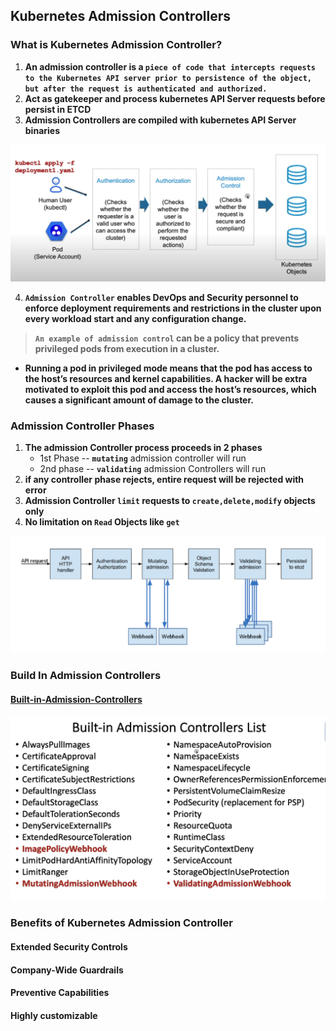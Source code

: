 ## Kubernetes Admission Controllers

### What is Kubernetes Admission Controller?
1) **An admission controller is a `piece of code that intercepts requests to the Kubernetes API server prior to persistence of the object, but after the request is authenticated and authorized.`**
2) **Act as gatekeeper and process kubernetes API Server requests before persist in ETCD**
3) **Admission Controllers are compiled with kubernetes API Server binaries**

![adminssion-controller](https://github.com/lerndevops/kubernetes-security/blob/main/img/admission-controller.png)

4) **`Admission Controller` enables DevOps and Security personnel to enforce deployment requirements and restrictions in the cluster upon every workload start and any configuration change.**

> **`An example of admission control` can be a policy that prevents privileged pods from execution in a cluster.**
* **Running a pod in privileged mode means that the pod has access to the host’s resources and kernel capabilities. A hacker will be extra motivated to exploit this pod and access the host’s resources, which causes a significant amount of damage to the cluster.**

### Admission Controller Phases
1) **The admission Controller process proceeds in 2 phases**
    * 1st Phase -- **`mutating`** admission controller will run 
    * 2nd phase -- **`validating`** admission Controllers will run 
2) **if any controller phase rejects, entire request will be rejected with error** 
3) **Admission Controller **`limit`** requests to **`create,delete,modify`** objects only** 
4) **No limitation on `Read` Objects like `get`**  

![Built-in-Admission-Controllers](https://github.com/lerndevops/kubernetes-security/blob/main/img/admission-controller-phases.png)

### Build In Admission Controllers

#### [Built-in-Admission-Controllers](https://kubernetes.io/docs/reference/access-authn-authz/admission-controllers/)

![Built-in-Admission-Controllers](https://github.com/lerndevops/kubernetes-security/blob/main/img/built-in-admission-controllers.png)

### Benefits of Kubernetes Admission Controller

#### Extended Security Controls
#### Company-Wide Guardrails
#### Preventive Capabilities
#### Highly customizable